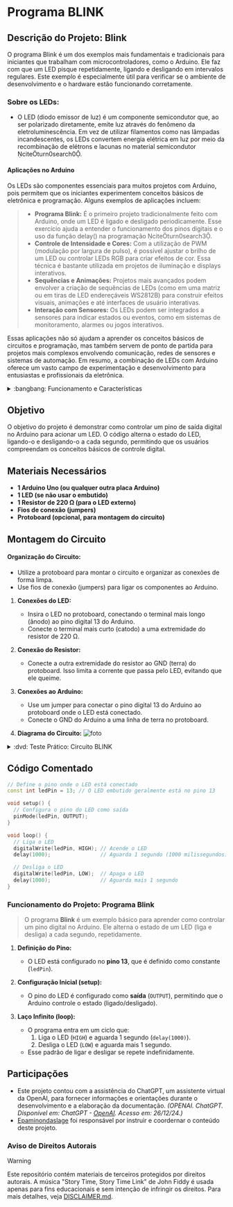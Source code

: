 # Programa BLINK


## Descrição do Projeto: Blink
O programa Blink é um dos exemplos mais fundamentais e tradicionais para iniciantes que trabalham com microcontroladores, como o Arduino. Ele faz com que um LED pisque repetidamente, ligando e desligando em intervalos regulares. Este exemplo é especialmente útil para verificar se o ambiente de desenvolvimento e o hardware estão funcionando corretamente.

### Sobre os LEDs:
- O LED (diodo emissor de luz) é um componente semicondutor que, ao ser polarizado diretamente, emite luz através do fenômeno da eletroluminescência. Em vez de utilizar filamentos como nas lâmpadas incandescentes, os LEDs convertem energia elétrica em luz por meio da recombinação de elétrons e lacunas no material semicondutor citeturn0search0.


#### Aplicações no Arduino
Os LEDs são componentes essenciais para muitos projetos com Arduino, pois permitem que os iniciantes experimentem conceitos básicos de eletrônica e programação. Alguns exemplos de aplicações incluem:
> - **Programa Blink:** É o primeiro projeto tradicionalmente feito com Arduino, onde um LED é ligado e desligado periodicamente. Esse exercício ajuda a entender o funcionamento dos pinos digitais e o uso da função delay() na programação citeturn0search3.
> - **Controle de Intensidade e Cores:** Com a utilização de PWM (modulação por largura de pulso), é possível ajustar o brilho de um LED ou controlar LEDs RGB para criar efeitos de cor. Essa técnica é bastante utilizada em projetos de iluminação e displays interativos.
> - **Sequências e Animações:** Projetos mais avançados podem envolver a criação de sequências de LEDs (como em uma matriz ou em tiras de LED endereçáveis WS2812B) para construir efeitos visuais, animações e até interfaces de usuário interativas.
> - **Interação com Sensores:** Os LEDs podem ser integrados a sensores para indicar estados ou eventos, como em sistemas de monitoramento, alarmes ou jogos interativos.

Essas aplicações não só ajudam a aprender os conceitos básicos de circuitos e programação, mas também servem de ponto de partida para projetos mais complexos envolvendo comunicação, redes de sensores e sistemas de automação. Em resumo, a combinação de LEDs com Arduino oferece um vasto campo de experimentação e desenvolvimento para entusiastas e profissionais da eletrônica.


<details>
<summary> :bangbang: Funcionamento e Características </summary>

- **Baixo Consumo e Longa Vida:** Os LEDs consomem pouca energia e têm uma vida útil muito maior que as lâmpadas tradicionais, o que os torna ideais para aplicações em dispositivos portáteis e sistemas de iluminação de longa duração.
- **Diversidade de Cores:** A cor emitida pelo LED depende dos materiais semicondutores utilizados. Com técnicas de dopagem, é possível obter luz vermelha, verde, azul e até combiná-las para formar luz branca ou LEDs RGB.
- **Compactos e Eficientes:** Devido ao seu tamanho reduzido e alta eficiência energética, os LEDs são amplamente utilizados em displays, indicadores e iluminação decorativa ou funcional.
</details>


## Objetivo
O objetivo do projeto é demonstrar como controlar um pino de saída digital no Arduino para acionar um LED. O código alterna o estado do LED, ligando-o e desligando-o a cada segundo, permitindo que os usuários compreendam os conceitos básicos de controle digital.


## Materiais Necessários
- **1 Arduino Uno (ou qualquer outra placa Arduino)**
- **1 LED (se não usar o embutido)**
- **1 Resistor de 220 Ω (para o LED externo)**
- **Fios de conexão (jumpers)**
- **Protoboard (opcional, para montagem do circuito)**

## Montagem do Circuito
#### Organização do Circuito:
   - Utilize a protoboard para montar o circuito e organizar as conexões de forma limpa.
   - Use fios de conexão (jumpers) para ligar os componentes ao Arduino.

1. **Conexões do LED:**
   - Insira o LED no protoboard, conectando o terminal mais longo (ânodo) ao pino digital 13 do Arduino.
   - Conecte o terminal mais curto (catodo) a uma extremidade do resistor de 220 Ω.
     
2. **Conexão do Resistor:**
   - Conecte a outra extremidade do resistor ao GND (terra) do protoboard. Isso limita a corrente que passa pelo LED, evitando que ele queime.

3. **Conexões ao Arduino:**
   - Use um jumper para conectar o pino digital 13 do Arduino ao protoboard onde o LED está conectado.
   - Conecte o GND do Arduino a uma linha de terra no protoboard.

4. **Diagrama do Circuito:**
![foto](https://github.com/Matheusrammos/LIA-Docs/blob/main/Exerc%C3%ADcio_em_Sala_1/Diagrama_Aula_1.png)
<details>
<summary> :dvd: Teste Prático: Circuito BLINK </summary>

[Circuito BLINK](https://github.com/user-attachments/assets/0fd8602f-0a26-4570-a3aa-290ff9b52ce1)
</details>


## Código Comentado
```cpp
// Define o pino onde o LED está conectado
const int ledPin = 13; // O LED embutido geralmente está no pino 13

void setup() {
  // Configura o pino do LED como saída
  pinMode(ledPin, OUTPUT);
}

void loop() {
  // Liga o LED
  digitalWrite(ledPin, HIGH); // Acende o LED
  delay(1000);                // Aguarda 1 segundo (1000 milissegundos)

  // Desliga o LED
  digitalWrite(ledPin, LOW);  // Apaga o LED
  delay(1000);                // Aguarda mais 1 segundo
}
````


### Funcionamento do Projeto: Programa Blink  
> O programa **Blink** é um exemplo básico para aprender como controlar um pino digital no Arduino. Ele alterna o estado de um LED (liga e desliga) a cada segundo, repetidamente.  
1. **Definição do Pino:**
   - O LED está configurado no **pino 13**, que é definido como constante (`ledPin`).

2. **Configuração Inicial (setup):**
   - O pino do LED é configurado como **saída** (`OUTPUT`), permitindo que o Arduino controle o estado (ligado/desligado).

3. **Laço Infinito (loop):**
   - O programa entra em um ciclo que:
     1. Liga o LED (`HIGH`) e aguarda 1 segundo (`delay(1000)`).
     2. Desliga o LED (`LOW`) e aguarda mais 1 segundo.
   - Esse padrão de ligar e desligar se repete indefinidamente.


## Participações
- Este projeto contou com a assistência do ChatGPT, um assistente virtual da OpenAI, para fornecer informações e orientações durante o desenvolvimento e a elaboração da documentação.
  *(OPENAI. ChatGPT. Disponível em: ChatGPT - [OpenAI](https://www.openai.com/chatgpt). Acesso em: 26/12/24.)*
- [Epaminondaslage](https://www.bing.com/ck/a?!&&p=cf945232149fce13JmltdHM9MTcyNjcwNDAwMCZpZ3VpZD0yNGZkYWYyYS1lMjZiLTYzMWYtMzY0MC1iYmJiZTNlZTYyZGImaW5zaWQ9NTE5Mg&ptn=3&ver=2&hsh=3&fclid=24fdaf2a-e26b-631f-3640-bbbbe3ee62db&psq=src%3d%22https%3a%2f%2fgithub.com%2fEpaminondaslage%2fAluno_Fulano_de_Tal%2fblob%2fmain%2fExercicio_em_Casa_1%2fFigura.jpeg%22+alt%3d%22Circuito%22+width%3d%2250%25%22&u=a1aHR0cHM6Ly9naXRodWIuY29tL0VwYW1pbm9uZGFzbGFnZQ&ntb=1) foi responsável por instruir e coordernar o conteúdo deste projeto.

### Aviso de Direitos Autorais 
>[!WARNING]
>
>Este repositório contém materiais de terceiros protegidos por direitos autorais. A música "Story Time, Story Time Link" de John Fiddy é usada apenas para fins educacionais e sem intenção de infringir os direitos. Para mais detalhes, veja [DISCLAIMER.md](./DISCLAIMER.md).
